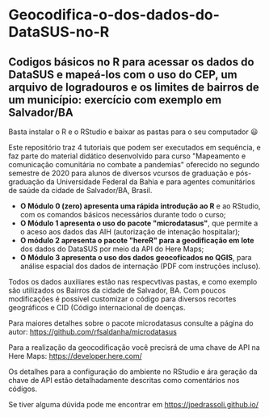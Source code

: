 # Geocodifica-o-dos-dados-do-DataSUS-no-R

## Codigos básicos no R para acessar os dados do DataSUS e mapeá-los com o uso do CEP, um arquivo de logradouros e os limites de bairros de um município: exercício com exemplo em Salvador/BA

Basta instalar o R e o RStudio e baixar as pastas para o seu computador :smiley:

Este repositório traz 4 tutoriais que podem ser executados em sequência, e faz parte do material didático desenvolvido para curso "Mapeamento e comunicação comunitária no combate a pandemias" oferecido no segundo semestre de 2020 para alunos de diversos vcursos de graduação e pós-graduação da Universidade Federal da Bahia e para agentes comunitários de saúde da cidade de Salvador/BA, Brasil.

- **O Módulo 0 (zero) apresenta uma rápida introdução ao R** e ao RStudio, com os comandos básicos necessários durante todo o curso;
- **O Módulo 1 apresenta o uso do pacote "microdatasus"**, que permite a o aceso aos dados das AIH (autorização de intenação hospitalar);
- **O módulo 2 apresenta o pacote "hereR" para a geodificação em lote** dos dados do DataSUS por meio da API do Here Maps;
- **O Módulo 3 apresenta o uso dos dados geocoficados no QGIS**, para análise espacial dos dados de internação (PDF com instruções incluso).

Todos os dados auxiliares estão nas respecvtivas pastas, e como exemplo são utilizados os Bairros da cidade de Salvador, BA. Com poucos modificações é possível 
customizar o código para diversos recortes geográficos e CID (Código internacional de doenças.

Para maiores detalhes sobre o pacote microdatasus consulte a página do autor: https://github.com/rfsaldanha/microdatasus

Para a realização da geocodificação você precisrá de uma chave de API na Here Maps: https://developer.here.com/

Os detalhes para a configuração do ambiente no RStudio e ára geração da chave de API estão detalhadamente descritas como comentários nos códigos.

Se tiver alguma dúvida pode me encontrar em https://jpedrassoli.github.io/

